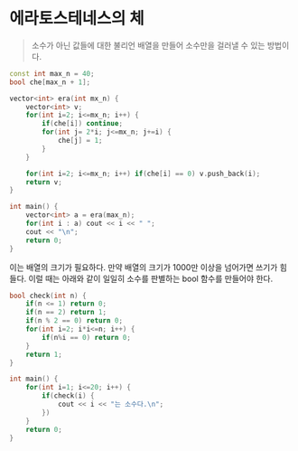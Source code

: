 # 에라토스테네스의 체

> 소수가 아닌 값들에 대한 불리언 배열을 만들어 소수만을 걸러낼 수 있는 방법이다.

```c++
const int max_n = 40;
bool che[max_n + 1];

vector<int> era(int mx_n) {
    vector<int> v;
    for(int i=2; i<=mx_n; i++) {
        if(che[i]) continue;
        for(int j= 2*i; j<=mx_n; j+=i) {
            che[j] = 1;
        }
    }

    for(int i=2; i<=mx_n; i++) if(che[i] == 0) v.push_back(i);
    return v;
}

int main() {
    vector<int> a = era(max_n);
    for(int i : a) cout << i << " ";
    cout << "\n";
    return 0;
}
```

이는 배열의 크기가 필요하다.
만약 배열의 크기가 1000만 이상을 넘어가면 쓰기가 힘들다.
이럴 때는 아래와 같이 일일히 소수를 판별하는 bool 함수를 만들어야 한다.

```c++
bool check(int n) {
    if(n <= 1) return 0;
    if(n == 2) return 1;
    if(n % 2 == 0) return 0;
    for(int i=2; i*i<=n; i++) {
        if(n%i == 0) return 0;
    }
    return 1;
}

int main() {
    for(int i=1; i<=20; i++) {
        if(check(i) {
            cout << i << "는 소수다.\n";
        })
    }
    return 0;
}
```
